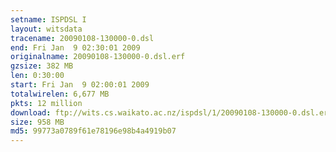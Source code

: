 ```yaml
---
setname: ISPDSL I
layout: witsdata
tracename: 20090108-130000-0.dsl
end: Fri Jan  9 02:30:01 2009
originalname: 20090108-130000-0.dsl.erf
gzsize: 382 MB
len: 0:30:00
start: Fri Jan  9 02:00:01 2009
totalwirelen: 6,677 MB
pkts: 12 million
download: ftp://wits.cs.waikato.ac.nz/ispdsl/1/20090108-130000-0.dsl.erf.gz
size: 958 MB
md5: 99773a0789f61e78196e98b4a4919b07
---
```


